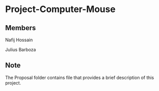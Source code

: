 # Project-Computer-Mouse

## Members
Nafij Hossain

Julius Barboza

## Note
The Proposal folder contains file that provides a brief description of this project.